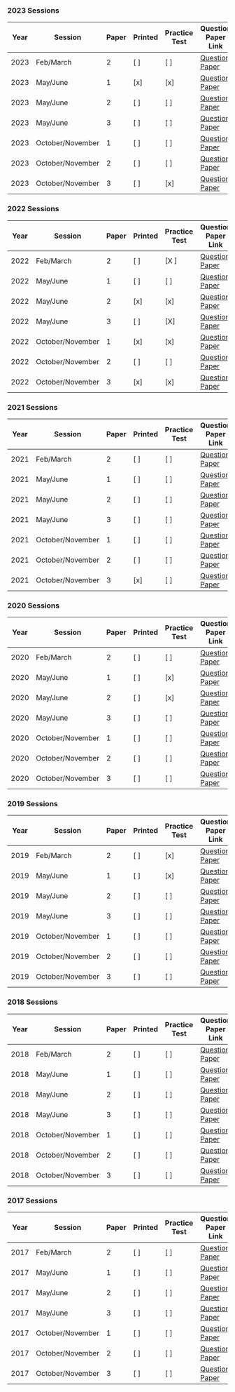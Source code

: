 ### 2023 Sessions

| Year | Session           | Paper | Printed    | Practice Test | Question Paper Link | Mark Scheme Link |
|------|-------------------|-------|------------|---------------|---------------------|------------------|
| 2023 | Feb/March         | 2     | [ ]        | [ ]           | [Question Paper](https://dynamicpapers.com/wp-content/uploads/2015/09/0680_m23_qp_22.pdf) | [Mark Scheme](https://dynamicpapers.com/wp-content/uploads/2015/09/0680_m23_ms_22.pdf) |
| 2023 | May/June          | 1     | [x]         | [x]           | [Question Paper](https://dynamicpapers.com/wp-content/uploads/2015/09/0680_s23_qp_21.pdf) | [Mark Scheme](https://dynamicpapers.com/wp-content/uploads/2015/09/0680_s23_ms_21.pdf) |
| 2023 | May/June          | 2     | [ ]      | [ ]           | [Question Paper](https://dynamicpapers.com/wp-content/uploads/2015/09/0680_s23_qp_22.pdf) | [Mark Scheme](https://dynamicpapers.com/wp-content/uploads/2015/09/0680_s23_ms_22.pdf) |
| 2023 | May/June          | 3     | [ ]             | [ ]           | [Question Paper](https://dynamicpapers.com/wp-content/uploads/2015/09/0680_s23_qp_23.pdf) | [Mark Scheme](https://dynamicpapers.com/wp-content/uploads/2015/09/0680_s23_ms_23.pdf) |
| 2023 | October/November  | 1     | [ ]             | [ ]           | [Question Paper](https://dynamicpapers.com/wp-content/uploads/2015/09/0680_w23_qp_21.pdf) | [Mark Scheme](https://dynamicpapers.com/wp-content/uploads/2015/09/0680_w23_ms_21.pdf) |
| 2023 | October/November  | 2     | [ ]         | [ ]           | [Question Paper](https://dynamicpapers.com/wp-content/uploads/2015/09/0680_w23_qp_22.pdf) | [Mark Scheme](https://dynamicpapers.com/wp-content/uploads/2015/09/0680_w23_ms_22.pdf) |
| 2023 | October/November  | 3     | [ ]         | [x]           | [Question Paper](https://dynamicpapers.com/wp-content/uploads/2015/09/0680_w23_qp_23.pdf) | [Mark Scheme](https://dynamicpapers.com/wp-content/uploads/2015/09/0680_w23_ms_23.pdf) |


### 2022 Sessions

| Year | Session           | Paper | Printed    | Practice Test | Question Paper Link | Mark Scheme Link |
|------|-------------------|-------|------------|---------------|---------------------|------------------|
| 2022 | Feb/March         | 2     | [ ]         | [X ]             | [Question Paper](https://dynamicpapers.com/wp-content/uploads/2015/09/0680_m22_qp_22.pdf) | [Mark Scheme](https://dynamicpapers.com/wp-content/uploads/2015/09/0680_m22_ms_22.pdf) |
| 2022 | May/June          | 1     | [ ]         | [ ]             | [Question Paper](https://dynamicpapers.com/wp-content/uploads/2015/09/0680_s22_qp_21.pdf) | [Mark Scheme](https://dynamicpapers.com/wp-content/uploads/2015/09/0680_s22_ms_21.pdf) |
| 2022 | May/June          | 2     | [x]         | [x]             | [Question Paper](https://dynamicpapers.com/wp-content/uploads/2015/09/0680_s22_qp_22.pdf) | [Mark Scheme](https://dynamicpapers.com/wp-content/uploads/2015/09/0680_s22_ms_22.pdf) |
| 2022 | May/June          | 3     | [ ]         | [X]             | [Question Paper](https://dynamicpapers.com/wp-content/uploads/2015/09/0680_s22_qp_23.pdf) | [Mark Scheme](https://dynamicpapers.com/wp-content/uploads/2015/09/0680_s22_ms_23.pdf) |
| 2022 | October/November  | 1     | [x]         | [x]             | [Question Paper](https://dynamicpapers.com/wp-content/uploads/2015/09/0680_w22_qp_21.pdf) | [Mark Scheme](https://dynamicpapers.com/wp-content/uploads/2015/09/0680_w22_ms_21.pdf) |
| 2022 | October/November  | 2     | [ ]         | [ ]             | [Question Paper](https://dynamicpapers.com/wp-content/uploads/2015/09/0680_w22_qp_22.pdf) | [Mark Scheme](https://dynamicpapers.com/wp-content/uploads/2015/09/0680_w22_ms_22.pdf) |
| 2022 | October/November  | 3     | [x]         | [x]             | [Question Paper](https://dynamicpapers.com/wp-content/uploads/2015/09/0680_w22_qp_23.pdf) | [Mark Scheme](https://dynamicpapers.com/wp-content/uploads/2015/09/0680_w22_ms_23.pdf) |

### 2021 Sessions

| Year | Session           | Paper | Printed    | Practice Test | Question Paper Link | Mark Scheme Link |
|------|-------------------|-------|------------|---------------|---------------------|------------------|
| 2021 | Feb/March         | 2     | [ ]         | [ ]             | [Question Paper](https://dynamicpapers.com/wp-content/uploads/2015/09/0680_m21_qp_22.pdf) | [Mark Scheme](https://dynamicpapers.com/wp-content/uploads/2015/09/0680_m21_ms_22.pdf) |
| 2021 | May/June          | 1     | [ ]         | [ ]             | [Question Paper](https://dynamicpapers.com/wp-content/uploads/2015/09/0680_s21_qp_21.pdf) | [Mark Scheme](https://dynamicpapers.com/wp-content/uploads/2015/09/0680_s21_ms_21.pdf) |
| 2021 | May/June          | 2     | [ ]         | [ ]             | [Question Paper](https://dynamicpapers.com/wp-content/uploads/2015/09/0680_s21_qp_22.pdf) | [Mark Scheme](https://dynamicpapers.com/wp-content/uploads/2015/09/0680_s21_ms_22.pdf) |
| 2021 | May/June          | 3     | [ ]         | [ ]             | [Question Paper](https://dynamicpapers.com/wp-content/uploads/2015/09/0680_s21_qp_23.pdf) | [Mark Scheme](https://dynamicpapers.com/wp-content/uploads/2015/09/0680_s21_ms_23.pdf) |
| 2021 | October/November  | 1     | [ ]         | [ ]             | [Question Paper](https://dynamicpapers.com/wp-content/uploads/2015/09/0680_w21_qp_21.pdf) | [Mark Scheme](https://dynamicpapers.com/wp-content/uploads/2015/09/0680_w21_ms_21.pdf) |
| 2021 | October/November  | 2     | [ ]         | [ ]             | [Question Paper](https://dynamicpapers.com/wp-content/uploads/2015/09/0680_w21_qp_22.pdf) | [Mark Scheme](https://dynamicpapers.com/wp-content/uploads/2015/09/0680_w21_ms_22.pdf) |
| 2021 | October/November  | 3     | [x]         | [ ]             | [Question Paper](https://dynamicpapers.com/wp-content/uploads/2015/09/0680_w21_qp_23.pdf) | [Mark Scheme](https://dynamicpapers.com/wp-content/uploads/2015/09/0680_w21_ms_23.pdf) |


### 2020 Sessions

| Year | Session          | Paper | Printed | Practice Test | Question Paper Link                                                                       | Mark Scheme Link                                                                       |
|------|------------------|-------|---------|--------------|-------------------------------------------------------------------------------------------|----------------------------------------------------------------------------------------|
| 2020 | Feb/March        | 2     | [ ]     | [ ]          | [Question Paper](https://dynamicpapers.com/wp-content/uploads/2015/09/0680_m20_qp_22.pdf) | [Mark Scheme](https://dynamicpapers.com/wp-content/uploads/2015/09/0680_m20_ms_22.pdf) |
| 2020 | May/June         | 1     | [ ]     | [x]          | [Question Paper](https://dynamicpapers.com/wp-content/uploads/2015/09/0680_s20_qp_21.pdf) | [Mark Scheme](https://dynamicpapers.com/wp-content/uploads/2015/09/0680_s20_ms_21.pdf) |
| 2020 | May/June         | 2     | [ ]     | [x]          | [Question Paper](https://dynamicpapers.com/wp-content/uploads/2015/09/0680_s20_qp_22.pdf) | [Mark Scheme](https://dynamicpapers.com/wp-content/uploads/2015/09/0680_s20_ms_22.pdf) |
| 2020 | May/June         | 3     | [ ]     | [ ]          | [Question Paper](https://dynamicpapers.com/wp-content/uploads/2015/09/0680_s20_qp_23.pdf) | [Mark Scheme](https://dynamicpapers.com/wp-content/uploads/2015/09/0680_s20_ms_23.pdf) |
| 2020 | October/November | 1     | [ ]     | [ ]          | [Question Paper](https://dynamicpapers.com/wp-content/uploads/2015/09/0680_w20_qp_21.pdf) | [Mark Scheme](https://dynamicpapers.com/wp-content/uploads/2015/09/0680_w20_ms_21.pdf) |
| 2020 | October/November | 2     | [ ]     | [ ]          | [Question Paper](https://dynamicpapers.com/wp-content/uploads/2015/09/0680_w20_qp_22.pdf) | [Mark Scheme](https://dynamicpapers.com/wp-content/uploads/2015/09/0680_w20_ms_22.pdf) |
| 2020 | October/November | 3     | [ ]     | [ ]          | [Question Paper](https://dynamicpapers.com/wp-content/uploads/2015/09/0680_w20_qp_23.pdf) | [Mark Scheme](https://dynamicpapers.com/wp-content/uploads/2015/09/0680_w20_ms_23.pdf) |

### 2019 Sessions

| Year | Session           | Paper | Printed    | Practice Test | Question Paper Link | Mark Scheme Link |
|------|-------------------|-------|------------|---------------|---------------------|------------------|
| 2019 | Feb/March         | 2     | [ ]         | [x]             | [Question Paper](https://dynamicpapers.com/wp-content/uploads/2015/09/0680_m19_qp_22.pdf) | [Mark Scheme](https://dynamicpapers.com/wp-content/uploads/2015/09/0680_m19_ms_22.pdf) |
| 2019 | May/June          | 1     | [ ]         | [x]             | [Question Paper](https://dynamicpapers.com/wp-content/uploads/2015/09/0680_s19_qp_21.pdf) | [Mark Scheme](https://dynamicpapers.com/wp-content/uploads/2015/09/0680_s19_ms_21.pdf) |
| 2019 | May/June          | 2     | [ ]         | [ ]             | [Question Paper](https://dynamicpapers.com/wp-content/uploads/2015/09/0680_s19_qp_22.pdf) | [Mark Scheme](https://dynamicpapers.com/wp-content/uploads/2015/09/0680_s19_ms_22.pdf) |
| 2019 | May/June          | 3     | [ ]         | [ ]             | [Question Paper](https://dynamicpapers.com/wp-content/uploads/2015/09/0680_s19_qp_23.pdf) | [Mark Scheme](https://dynamicpapers.com/wp-content/uploads/2015/09/0680_s19_ms_23.pdf) |
| 2019 | October/November  | 1     | [ ]         | [ ]             | [Question Paper](https://dynamicpapers.com/wp-content/uploads/2015/09/0680_w19_qp_21.pdf) | [Mark Scheme](https://dynamicpapers.com/wp-content/uploads/2015/09/0680_w19_ms_21.pdf) |
| 2019 | October/November  | 2     | [ ]         | [ ]             | [Question Paper](https://dynamicpapers.com/wp-content/uploads/2015/09/0680_w19_qp_22.pdf) | [Mark Scheme](https://dynamicpapers.com/wp-content/uploads/2015/09/0680_w19_ms_22.pdf) |
| 2019 | October/November  | 3     | [ ]         | [ ]             | [Question Paper](https://dynamicpapers.com/wp-content/uploads/2015/09/0680_w19_qp_23.pdf) | [Mark Scheme](https://dynamicpapers.com/wp-content/uploads/2015/09/0680_w19_ms_23.pdf) |

### 2018 Sessions

| Year | Session           | Paper | Printed    | Practice Test | Question Paper Link | Mark Scheme Link |
|------|-------------------|-------|------------|---------------|---------------------|------------------|
| 2018 | Feb/March         | 2     | [ ]         | [ ]             | [Question Paper](https://dynamicpapers.com/wp-content/uploads/2015/09/0680_m18_qp_22.pdf) | [Mark Scheme](https://dynamicpapers.com/wp-content/uploads/2015/09/0680_m18_ms_22.pdf) |
| 2018 | May/June          | 1     | [ ]         | [ ]             | [Question Paper](https://dynamicpapers.com/wp-content/uploads/2015/09/0680_s18_qp_21.pdf) | [Mark Scheme](https://dynamicpapers.com/wp-content/uploads/2015/09/0680_s18_ms_21.pdf) |
| 2018 | May/June          | 2     | [ ]         | [ ]             | [Question Paper](https://dynamicpapers.com/wp-content/uploads/2015/09/0680_s18_qp_22.pdf) | [Mark Scheme](https://dynamicpapers.com/wp-content/uploads/2015/09/0680_s18_ms_22.pdf) |
| 2018 | May/June          | 3     | [ ]         | [ ]             | [Question Paper](https://dynamicpapers.com/wp-content/uploads/2015/09/0680_s18_qp_23.pdf) | [Mark Scheme](https://dynamicpapers.com/wp-content/uploads/2015/09/0680_s18_ms_23.pdf) |
| 2018 | October/November  | 1     | [ ]         | [ ]             | [Question Paper](https://dynamicpapers.com/wp-content/uploads/2015/09/0680_w18_qp_21.pdf) | [Mark Scheme](https://dynamicpapers.com/wp-content/uploads/2015/09/0680_w18_ms_21.pdf) |
| 2018 | October/November  | 2     | [ ]         | [ ]             | [Question Paper](https://dynamicpapers.com/wp-content/uploads/2015/09/0680_w18_qp_22.pdf) | [Mark Scheme](https://dynamicpapers.com/wp-content/uploads/2015/09/0680_w18_ms_22.pdf) |
| 2018 | October/November  | 3     | [ ]         | [ ]             | [Question Paper](https://dynamicpapers.com/wp-content/uploads/2015/09/0680_w18_qp_23.pdf) | [Mark Scheme](https://dynamicpapers.com/wp-content/uploads/2015/09/0680_w18_ms_23.pdf) |

### 2017 Sessions

| Year | Session           | Paper | Printed    | Practice Test | Question Paper Link | Mark Scheme Link |
|------|-------------------|-------|------------|---------------|---------------------|------------------|
| 2017 | Feb/March         | 2     | [ ]         | [ ]             | [Question Paper](https://dynamicpapers.com/wp-content/uploads/2015/09/0680_m17_qp_22.pdf) | [Mark Scheme](https://dynamicpapers.com/wp-content/uploads/2015/09/0680_m17_ms_22.pdf) |
| 2017 | May/June          | 1     | [ ]         | [ ]             | [Question Paper](https://dynamicpapers.com/wp-content/uploads/2015/09/0680_s17_qp_21.pdf) | [Mark Scheme](https://dynamicpapers.com/wp-content/uploads/2015/09/0680_s17_ms_21.pdf) |
| 2017 | May/June          | 2     | [ ]         | [ ]             | [Question Paper](https://dynamicpapers.com/wp-content/uploads/2015/09/0680_s17_qp_22.pdf) | [Mark Scheme](https://dynamicpapers.com/wp-content/uploads/2015/09/0680_s17_ms_22.pdf) |
| 2017 | May/June          | 3     | [ ]         | [ ]             | [Question Paper](https://dynamicpapers.com/wp-content/uploads/2015/09/0680_s17_qp_23.pdf) | [Mark Scheme](https://dynamicpapers.com/wp-content/uploads/2015/09/0680_s17_ms_23.pdf) |
| 2017 | October/November  | 1     | [ ]         | [ ]             | [Question Paper](https://dynamicpapers.com/wp-content/uploads/2015/09/0680_w17_qp_21.pdf) | [Mark Scheme](https://dynamicpapers.com/wp-content/uploads/2015/09/0680_w17_ms_21.pdf) |
| 2017 | October/November  | 2     | [ ]         | [ ]             | [Question Paper](https://dynamicpapers.com/wp-content/uploads/2015/09/0680_w17_qp_22.pdf) | [Mark Scheme](https://dynamicpapers.com/wp-content/uploads/2015/09/0680_w17_ms_22.pdf) |
| 2017 | October/November  | 3     | [ ]         | [ ]             | [Question Paper](https://dynamicpapers.com/wp-content/uploads/2015/09/0680_w17_qp_23.pdf) | [Mark Scheme](https://dynamicpapers.com/wp-content/uploads/2015/09/0680_w17_ms_23.pdf) |
